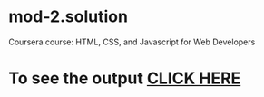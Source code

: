 # mod-2.solution

Coursera course: HTML, CSS, and Javascript for Web Developers

# To see the output [CLICK HERE](file:///C:/Users/DWAIPAYAN%20SALA%20PC/OneDrive/Desktop/python/html/index.html)
